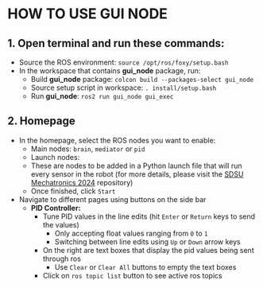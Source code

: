 # HOW TO USE GUI NODE 

## 1. Open terminal and run these commands:
   - Source the ROS environment:
     ```source /opt/ros/foxy/setup.bash```
   - In the workspace that contains **gui_node** package, run:
     - Build **gui_node** package:
       ```colcon build --packages-select gui_node```
     - Source setup script in workspace:
        ```. install/setup.bash```
     - Run **gui_node**:
       ```ros2 run gui_node gui_exec```
## 2. Homepage
* In the homepage, select the ROS nodes you want to enable:
  -  Main nodes: `brain`, `mediator` or `pid`
  -  Launch nodes:
    - These are nodes to be added in a Python launch file that will run every sensor in the robot (for more details, please visit the [SDSU Mechatronics 2024](https://github.com/Mechatronics-SDSU/Mechatronics-2024) repository)
  -  Once finished, click `Start`
* Navigate to different pages using buttons on the side bar
  * **PID Controller:**
    - Tune PID values in the line edits (hit `Enter` or `Return` keys to send the values)
       - Only accepting float values ranging from `0` to `1`
       - Switching between line edits using `Up` or `Down` arrow keys
    - On the right are text boxes that display the pid values being sent through ros
       - Use `Clear` or `Clear All` buttons to empty the text boxes
    - Click on `ros topic list` button to see active ros topics
